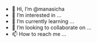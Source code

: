 - 👋 Hi, I’m @manasicha
- 👀 I’m interested in ...
- 🌱 I’m currently learning ...
- 💞️ I’m looking to collaborate on ...
- 📫 How to reach me ...

<!---
manasicha/manasicha is a ✨ special ✨ repository because its `README.md` (this file) appears on your GitHub profile.
You can click the Preview link to take a look at your changes.
--->
